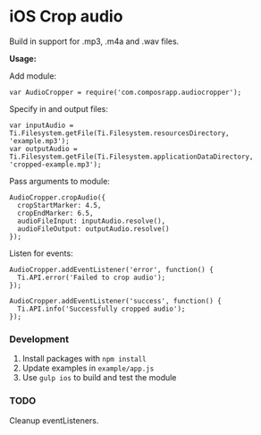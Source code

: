 # iOS Crop audio 

Build in support for .mp3, .m4a and .wav files.

**Usage:**

Add module:

```
var AudioCropper = require('com.composrapp.audiocropper');
```

Specify in and output files:

```
var inputAudio = Ti.Filesystem.getFile(Ti.Filesystem.resourcesDirectory, 'example.mp3');
var outputAudio = Ti.Filesystem.getFile(Ti.Filesystem.applicationDataDirectory, 'cropped-example.mp3');
```

Pass arguments to module:

```
AudioCropper.cropAudio({
  cropStartMarker: 4.5,
  cropEndMarker: 6.5,
  audioFileInput: inputAudio.resolve(),
  audioFileOutput: outputAudio.resolve()
});
```

Listen for events:

```
AudioCropper.addEventListener('error', function() {
  Ti.API.error('Failed to crop audio');
});

AudioCropper.addEventListener('success', function() {
  Ti.API.info('Successfully cropped audio');
});
```

### Development

1. Install packages with `npm install`
2. Update examples in `example/app.js`
3. Use `gulp ios` to build and test the module

### TODO

Cleanup eventListeners.
